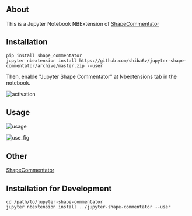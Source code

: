 ## About
This is a Jupyter Notebook NBExtension of [ShapeCommentator](https://github.com/shiba6v/shape_commentator)

## Installation
```
pip install shape_commentator
jupyter nbextension install https://github.com/shiba6v/jupyter-shape-commentator/archive/master.zip --user
```

Then, enable "Jupyter Shape Commentator" at Nbextensions tab in the notebook.

![activation](https://user-images.githubusercontent.com/13820488/61187745-12b7c880-a6b0-11e9-8d94-564192345aca.png)

## Usage

![usage](https://user-images.githubusercontent.com/13820488/61187744-11869b80-a6b0-11e9-8fea-8e65da84f64c.png)

![use_fig](https://user-images.githubusercontent.com/13820488/61187795-fcf6d300-a6b0-11e9-97c6-4fd029244839.png)

## Other
[ShapeCommentator](https://github.com/shiba6v/shape_commentator)

## Installation for Development
```
cd /path/to/jupyter-shape-commentator
jupyter nbextension install ../jupyter-shape-commentator --user
```